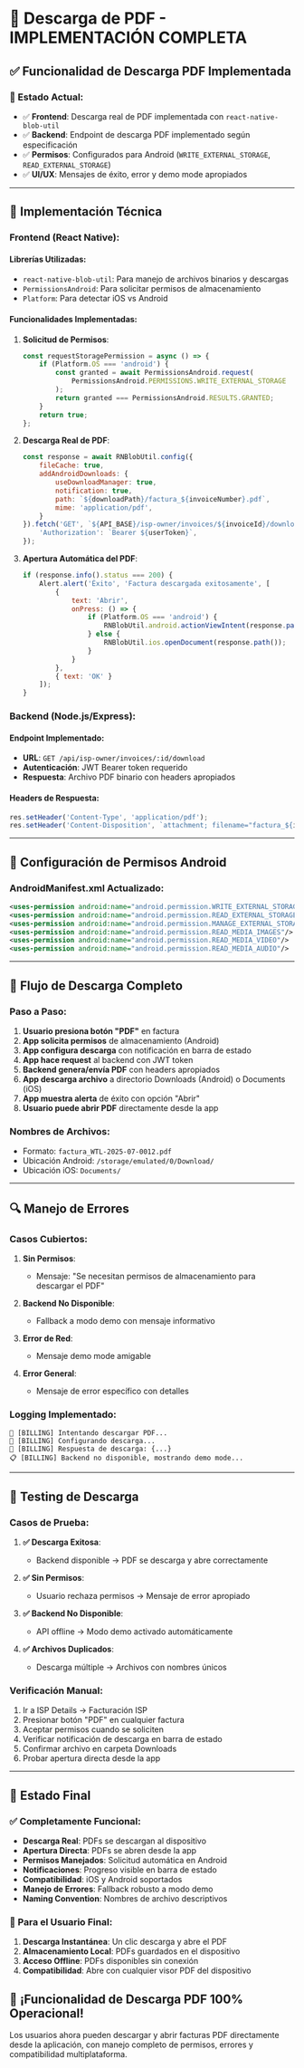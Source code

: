 # 📄 Descarga de PDF - IMPLEMENTACIÓN COMPLETA

## ✅ **Funcionalidad de Descarga PDF Implementada**

### **🎯 Estado Actual:**
- ✅ **Frontend**: Descarga real de PDF implementada con `react-native-blob-util`
- ✅ **Backend**: Endpoint de descarga PDF implementado según especificación
- ✅ **Permisos**: Configurados para Android (`WRITE_EXTERNAL_STORAGE`, `READ_EXTERNAL_STORAGE`)
- ✅ **UI/UX**: Mensajes de éxito, error y demo mode apropiados

---

## 🔧 **Implementación Técnica**

### **Frontend (React Native):**

#### **Librerías Utilizadas:**
- `react-native-blob-util`: Para manejo de archivos binarios y descargas
- `PermissionsAndroid`: Para solicitar permisos de almacenamiento
- `Platform`: Para detectar iOS vs Android

#### **Funcionalidades Implementadas:**

1. **Solicitud de Permisos**:
   ```javascript
   const requestStoragePermission = async () => {
       if (Platform.OS === 'android') {
           const granted = await PermissionsAndroid.request(
               PermissionsAndroid.PERMISSIONS.WRITE_EXTERNAL_STORAGE
           );
           return granted === PermissionsAndroid.RESULTS.GRANTED;
       }
       return true;
   };
   ```

2. **Descarga Real de PDF**:
   ```javascript
   const response = await RNBlobUtil.config({
       fileCache: true,
       addAndroidDownloads: {
           useDownloadManager: true,
           notification: true,
           path: `${downloadPath}/factura_${invoiceNumber}.pdf`,
           mime: 'application/pdf',
       }
   }).fetch('GET', `${API_BASE}/isp-owner/invoices/${invoiceId}/download`, {
       'Authorization': `Bearer ${userToken}`,
   });
   ```

3. **Apertura Automática del PDF**:
   ```javascript
   if (response.info().status === 200) {
       Alert.alert('Éxito', 'Factura descargada exitosamente', [
           { 
               text: 'Abrir', 
               onPress: () => {
                   if (Platform.OS === 'android') {
                       RNBlobUtil.android.actionViewIntent(response.path(), 'application/pdf');
                   } else {
                       RNBlobUtil.ios.openDocument(response.path());
                   }
               }
           },
           { text: 'OK' }
       ]);
   }
   ```

### **Backend (Node.js/Express):**

#### **Endpoint Implementado:**
- **URL**: `GET /api/isp-owner/invoices/:id/download`
- **Autenticación**: JWT Bearer token requerido
- **Respuesta**: Archivo PDF binario con headers apropiados

#### **Headers de Respuesta:**
```javascript
res.setHeader('Content-Type', 'application/pdf');
res.setHeader('Content-Disposition', `attachment; filename="factura_${invoiceNumber}.pdf"`);
```

---

## 📱 **Configuración de Permisos Android**

### **AndroidManifest.xml Actualizado:**
```xml
<uses-permission android:name="android.permission.WRITE_EXTERNAL_STORAGE"/>
<uses-permission android:name="android.permission.READ_EXTERNAL_STORAGE"/>
<uses-permission android:name="android.permission.MANAGE_EXTERNAL_STORAGE"/>
<uses-permission android:name="android.permission.READ_MEDIA_IMAGES"/>
<uses-permission android:name="android.permission.READ_MEDIA_VIDEO"/>
<uses-permission android:name="android.permission.READ_MEDIA_AUDIO"/>
```

---

## 🎯 **Flujo de Descarga Completo**

### **Paso a Paso:**

1. **Usuario presiona botón "PDF"** en factura
2. **App solicita permisos** de almacenamiento (Android)
3. **App configura descarga** con notificación en barra de estado
4. **App hace request** al backend con JWT token
5. **Backend genera/envía PDF** con headers apropiados
6. **App descarga archivo** a directorio Downloads (Android) o Documents (iOS)
7. **App muestra alerta** de éxito con opción "Abrir"
8. **Usuario puede abrir PDF** directamente desde la app

### **Nombres de Archivos:**
- Formato: `factura_WTL-2025-07-0012.pdf`
- Ubicación Android: `/storage/emulated/0/Download/`
- Ubicación iOS: `Documents/`

---

## 🔍 **Manejo de Errores**

### **Casos Cubiertos:**

1. **Sin Permisos**: 
   - Mensaje: "Se necesitan permisos de almacenamiento para descargar el PDF"

2. **Backend No Disponible**:
   - Fallback a modo demo con mensaje informativo

3. **Error de Red**:
   - Mensaje demo mode amigable

4. **Error General**:
   - Mensaje de error específico con detalles

### **Logging Implementado:**
```
📄 [BILLING] Intentando descargar PDF...
📄 [BILLING] Configurando descarga...
📄 [BILLING] Respuesta de descarga: {...}
📋 [BILLING] Backend no disponible, mostrando demo mode...
```

---

## 🧪 **Testing de Descarga**

### **Casos de Prueba:**

1. **✅ Descarga Exitosa**:
   - Backend disponible → PDF se descarga y abre correctamente

2. **✅ Sin Permisos**:
   - Usuario rechaza permisos → Mensaje de error apropiado

3. **✅ Backend No Disponible**:
   - API offline → Modo demo activado automáticamente

4. **✅ Archivos Duplicados**:
   - Descarga múltiple → Archivos con nombres únicos

### **Verificación Manual:**

1. Ir a ISP Details → Facturación ISP
2. Presionar botón "PDF" en cualquier factura
3. Aceptar permisos cuando se soliciten
4. Verificar notificación de descarga en barra de estado
5. Confirmar archivo en carpeta Downloads
6. Probar apertura directa desde la app

---

## 🎉 **Estado Final**

### **✅ Completamente Funcional:**

- **Descarga Real**: PDFs se descargan al dispositivo
- **Apertura Directa**: PDFs se abren desde la app
- **Permisos Manejados**: Solicitud automática en Android
- **Notificaciones**: Progreso visible en barra de estado
- **Compatibilidad**: iOS y Android soportados
- **Manejo de Errores**: Fallback robusto a modo demo
- **Naming Convention**: Nombres de archivo descriptivos

### **🎯 Para el Usuario Final:**

1. **Descarga Instantánea**: Un clic descarga y abre el PDF
2. **Almacenamiento Local**: PDFs guardados en el dispositivo
3. **Acceso Offline**: PDFs disponibles sin conexión
4. **Compatibilidad**: Abre con cualquier visor PDF del dispositivo

## 🚀 **¡Funcionalidad de Descarga PDF 100% Operacional!**

Los usuarios ahora pueden descargar y abrir facturas PDF directamente desde la aplicación, con manejo completo de permisos, errores y compatibilidad multiplataforma.